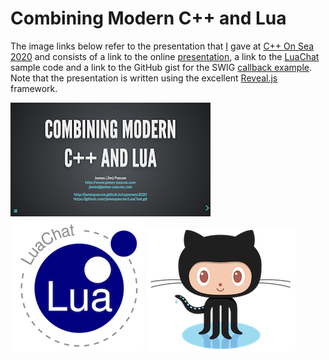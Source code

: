 # Combining Modern C++ and Lua

The image links below refer to the presentation that [I](http://www.james-pascoe.com) gave at
[C++ On Sea 2020](https://cpponsea.uk/2020/sessions/combining-modern-cpp-and-lua.html)
and consists of a link to the online [presentation](http://jamespascoe.github.io/cpponsea2020), a link
to the [LuaChat](http://github.com/jamespascoe/LuaChat.git) sample code and a link to the GitHub gist for
the SWIG [callback example](https://gist.github.com/jamespascoe/523a5cf4114a1230b4d8a386bb8cd8ba). Note
that the presentation is written using the excellent [Reveal.js](https://github.com/hakimel/reveal.js/)
framework.

[![Combining Modern_C++ And Lua](media/Combining_Modern_C++_And_Lua.png)](http://jamespascoe.github.io/cpponsea2020)
[![LuaChat Example Code](media/Lua_Chat_Logo.png)](http://github.com/jamespascoe/LuaChat.git)
[![GitHub Gist for SWIG Callback Example](media/Octocat.png)](https://gist.github.com/jamespascoe/523a5cf4114a1230b4d8a386bb8cd8ba)
